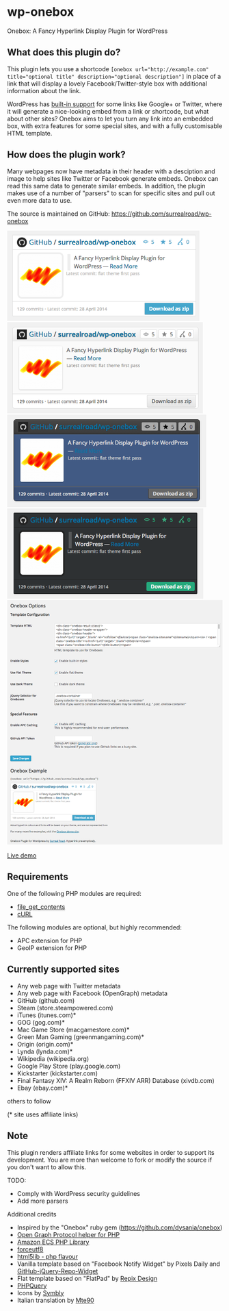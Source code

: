 wp-onebox
==

Onebox: A Fancy Hyperlink Display Plugin for WordPress

What does this plugin do?
--
This plugin lets you use a shortcode `[onebox url="http://example.com" title="optional title" description="optional description"]` in place of a link that will display a lovely Facebook/Twitter-style box with additional information about the link.

WordPress has [built-in support](http://en.support.wordpress.com/twitter/twitter-embeds/) for some links like Google+ or Twitter, where it will generate a nice-looking embed from a link or shortcode, but what about other sites? Onebox aims to let you turn any link into an embedded box, with extra features for some special sites, and with a fully customisable HTML template.

How does the plugin work?
--
Many webpages now have metadata in their header with a desciption and image to help sites like Twitter or Facebook generate embeds. Onebox can read this same data to generate similar embeds. In addition, the plugin makes use of a number of "parsers" to scan for specific sites and pull out even more data to use.

The source is maintained on GitHub: https://github.com/surrealroad/wp-onebox

![Example Onebox for github.com using (default) flat style](screenshot-1.png)
![Example Onebox for github.com using classic style](screenshot-2.png)
![Example Onebox for github.com using dark style](screenshot-3.png)
![Example Onebox for github.com using dark-flat style](screenshot-4.png)
![Plugin admin options screen](screenshot-5.png)

[Live demo](http://onebox.surrealroad.com)

Requirements
--
One of the following PHP modules are required:
* [file_get_contents](http://www.php.net/manual/en/filesystem.configuration.php#ini.allow-url-fopen)
* [cURL](http://www.php.net/manual/en/book.curl.php)

The following modules are optional, but highly recommended:
* APC extension for PHP
* GeoIP extension for PHP

Currently supported sites
--
* Any web page with Twitter metadata
* Any web page with Facebook (OpenGraph) metadata
* GitHub (github.com)
* Steam (store.steampowered.com)
* iTunes (itunes.com)*
* GOG (gog.com)*
* Mac Game Store (macgamestore.com)*
* Green Man Gaming (greenmangaming.com)*
* Origin (origin.com)*
* Lynda (lynda.com)*
* Wikipedia (wikipedia.org)
* Google Play Store (play.google.com)
* Kickstarter (kickstarter.com)
* Final Fantasy XIV: A Realm Reborn (FFXIV ARR) Database (xivdb.com)
* Ebay (ebay.com)*

others to follow

(* site uses affiliate links)

Note
--
This plugin renders affiliate links for some websites in order to support its development. You are more than welcome to fork or modify the source if you don't want to allow this.


TODO:
* Comply with WordPress security guidelines
* Add more parsers

Additional credits
* Inspired by the "Onebox" ruby gem (https://github.com/dysania/onebox)
* [Open Graph Protocol helper for PHP](https://github.com/scottmac/opengraph)
* [Amazon ECS PHP Library](https://github.com/Exeu/Amazon-ECS-PHP-Library)
* [forceutf8](https://github.com/neitanod/forceutf8)
* [html5lib - php flavour](https://github.com/html5lib/html5lib-php)
* Vanilla template based on "Facebook Notify Widget" by Pixels Daily and [GitHub-jQuery-Repo-Widget](https://github.com/JoelSutherland/GitHub-jQuery-Repo-Widget)
* Flat template based on "FlatPad" by [Repix Design](http://store.repixdesign.com/)
* [PHPQuery](https://code.google.com/p/phpquery/)
* Icons by [Symbly](http://symb.ly)
* Italian translation by [Mte90](http://www.mte90.net/)
